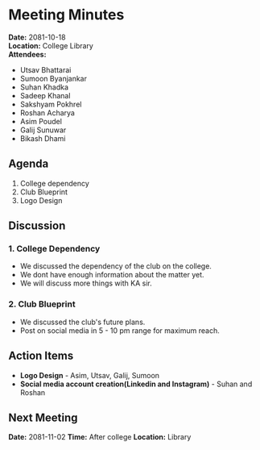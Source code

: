 # Meeting Minutes
**Date:** 2081-10-18  
**Location:** College Library  
**Attendees:**  
- Utsav Bhattarai
- Sumoon Byanjankar
- Suhan Khadka
- Sadeep Khanal
- Sakshyam Pokhrel
- Roshan Acharya
- Asim Poudel
- Galij Sunuwar
- Bikash Dhami
## Agenda
1. College dependency
2. Club Blueprint
3. Logo Design

## Discussion
### 1. College Dependency
- We discussed the dependency of the club on the college. 
- We dont have enough information about the matter yet.
- We will discuss more things with KA sir.
### 2. Club Blueprint
- We discussed the club's future plans. 
- Post on social media in 5 - 10 pm range for maximum reach.
## Action Items
- **Logo Design** - Asim, Utsav, Galij, Sumoon
- **Social media account creation(Linkedin and Instagram)** - Suhan and Roshan 
## Next Meeting
**Date:** 2081-11-02
**Time:** After college
**Location:** Library
